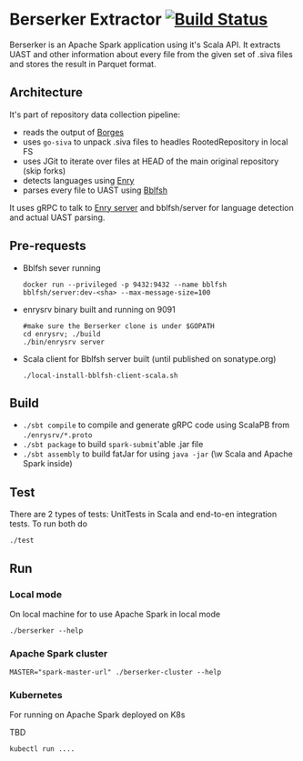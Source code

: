# Berserker Extractor [![Build Status](https://travis-ci.org/src-d/berserker.svg?branch=master)](https://travis-ci.org/src-d/berserker)

Berserker is an Apache Spark application using it's Scala API.
It extracts UAST and other information about every file from the given set of .siva files and stores the result in Parquet format.


## Architecture

It's part of repository data collection pipeline:
 - reads the output of [Borges](https://github.com/src-d/borges)
 - uses `go-siva` to unpack .siva files to headles RootedRepository in local FS
 - uses JGit to iterate over files at HEAD of the main original repository (skip forks)
 - detects languages using [Enry](https://github.com/src-d/enry/)
 - parses every file to UAST using [Bblfsh](https://github.com/bblfsh/server)

It uses gRPC to talk to [Enry server](./enrysrv) and bblfsh/server for language detection and actual UAST parsing.


## Pre-requests
 - Bblfsh sever running
   ```
   docker run --privileged -p 9432:9432 --name bblfsh bblfsh/server:dev-<sha> --max-message-size=100
   ```
 - enrysrv binary built and running on 9091
   ```
   #make sure the Berserker clone is under $GOPATH
   cd enrysrv; ./build
   ./bin/enrysrv server
   ```
 - Scala client for Bblfsh server built (until published on sonatype.org)
   ```
   ./local-install-bblfsh-client-scala.sh
   ```

## Build

 - `./sbt compile` to compile and generate gRPC code using ScalaPB from `./enrysrv/*.proto`
 - `./sbt package` to build `spark-submit`'able .jar file
 - `./sbt assembly` to build fatJar for using `java -jar` (\w Scala and Apache Spark inside)

## Test
There are 2 types of tests: UnitTests in Scala and end-to-en integration tests. To run both do

```
./test
```

## Run

### Local mode
On local machine for to use Apache Spark in local mode
```
./berserker --help
```

### Apache Spark cluster

```
MASTER="spark-master-url" ./berserker-cluster --help
```


### Kubernetes 

For running on Apache Spark deployed on K8s

TBD

```
kubectl run ....
```
